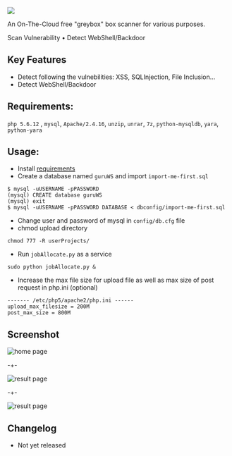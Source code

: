 ![](https://raw.githubusercontent.com/giaplv57/GuruWebScanner/master/assets/img/logo.png?token=AE0vQvBhd0dUWmbatiBn5hNGJ8BXscWiks5W8n2WwA%3D%3D)

An On-The-Cloud free "greybox" box scanner for various purposes.

Scan Vulnerability • Detect WebShell/Backdoor

## Key Features
* Detect following the vulnebilities: XSS, SQLInjection, File Inclusion...
* Detect WebShell/Backdoor

## Requirements:
`php 5.6.12` , `mysql`, `Apache/2.4.16`, `unzip`, `unrar`, `7z`, `python-mysqldb`, `yara`, `python-yara`

## Usage:
* Install [requirements](https://www.digitalocean.com/community/tutorials/how-to-install-linux-apache-mysql-php-lamp-stack-on-ubuntu)
* Create a database named `guruWS` and import `import-me-first.sql`
```
$ mysql -uUSERNAME -pPASSWORD
(mysql) CREATE database guruWS
(mysql) exit
$ mysql -uUSERNAME -pPASSWORD DATABASE < dbconfig/import-me-first.sql
```
* Change user and password of mysql in `config/db.cfg` file
* chmod upload directory
```
chmod 777 -R userProjects/
```
* Run `jobAllocate.py` as a service
```
sudo python jobAllocate.py &
```
* Increase the max file size for upload file as well as max size of post request in php.ini (optional)
```
------- /etc/php5/apache2/php.ini ------
upload_max_filesize = 200M
post_max_size = 800M
```

## Screenshot
![home page](https://raw.githubusercontent.com/giaplv57/GuruWebScanner/master/assets/img/home.JPG?token=AE0vQonRB5ES6wzWbgg3qCO7zMsHWgc6ks5W54lLwA%3D%3D)

-+-

![result page](https://raw.githubusercontent.com/giaplv57/GuruWebScanner/master/assets/img/result.JPG?token=AE0vQiTk7nwSGXAObfl5ApJZvlBucPZxks5W54lUwA%3D%3D)

-+-

![result page](https://raw.githubusercontent.com/giaplv57/GuruWebScanner/master/assets/img/result-shell.JPG?token=AE0vQjkzbmkw32oQMPzXbCoDv0_SZ0I9ks5W6iQZwA%3D%3D)

## Changelog
* Not yet released
